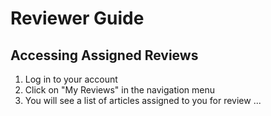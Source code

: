 # Reviewer Guide

## Accessing Assigned Reviews
1. Log in to your account
2. Click on "My Reviews" in the navigation menu
3. You will see a list of articles assigned to you for review
...